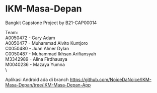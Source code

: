 # IKM-Masa-Depan
Bangkit Capstone Project by B21-CAP00014


Team:\
A0050472 - Gary Adam\
A0050477 - Muhammad Alvito Kuntjoro\
C0050480 - Juan Almer Dylan\
C0050487 - Muhammad Ikhsan Arifiansyah\
M3342989 - Alina Firdhausya\
M0040236 - Mazaya Yumna\
\

Aplikasi Android ada di branch https://github.com/NoiceDaNoice/IKM-Masa-Depan/tree/IKM-Masa-Depan-App 

